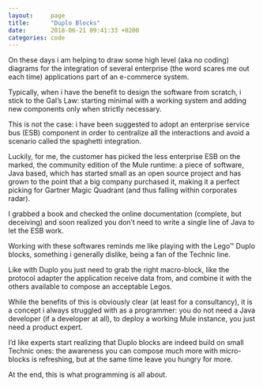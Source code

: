 ```yaml
---
layout:     page
title:      "Duplo Blocks"
date:       2018-06-21 09:41:33 +0200
categories: code
---
```


On these days i am helping to draw some high level (aka no coding) diagrams for the integration of several enterprise (the word scares me out each time) applications part of an e-commerce system.

Typically, when i have the benefit to design the software from scratch, i stick to the Gal’s Law: starting minimal with a working system and adding new components only when strictly necessary.

This is not the case: i have been suggested to adopt an enterprise service bus (ESB) component in order to centralize all the interactions and avoid a scenario called the spaghetti integration.

Luckily, for me, the customer has picked the less enterprise ESB on the marked, the community edition of the Mule runtime: a piece of software, Java  based, which has started small as an open source project and has grown to the point that a big company purchased it, making it a perfect picking for Gartner Magic Quadrant (and thus falling within corporates radar).

I grabbed a book and checked the online documentation (complete, but deceiving) and soon realized you don’t need to write a single line of Java to let the ESB work.

Working with these softwares reminds me like playing with the Lego™ Duplo blocks, something i generally dislike, being a fan of the Technic line.

Like with Duplo you just need to grab the right macro-block, like the protocol adapter the application receive data from, and combine it with the others available to compose an acceptable Legos.

While the benefits of this is obviously clear (at least for a consultancy), it is a concept i always struggled with as a programmer: you do not need a Java developer (if a developer at all), to deploy a working Mule instance, you just need a product expert.

I’d like experts start realizing that Duplo blocks are indeed build on small Technic ones: the awareness you can compose much more with micro-blocks is refreshing, but at the same time leave you hungry for more.

At the end, this is what programming is all about.
